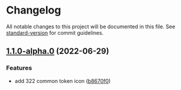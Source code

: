 # Changelog

All notable changes to this project will be documented in this file. See [standard-version](https://github.com/conventional-changelog/standard-version) for commit guidelines.

## [1.1.0-alpha.0](https://github.com/cryptodefi2/swap-icons/compare/v0.1.4...v1.1.0-alpha.0) (2022-06-29)


### Features

* add 322 common token icon ([b8670f0](https://github.com/cryptodefi2/swap-icons/commit/b8670f0375b4f3fd7692d1021361ccb2d1453d04))

